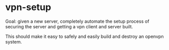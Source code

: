 # vpn-setup

Goal: given a new server, completely automate the setup process of securing the server and getting a vpn client and server built.

This should make it easy to safely and easily build and destroy an openvpn system.
